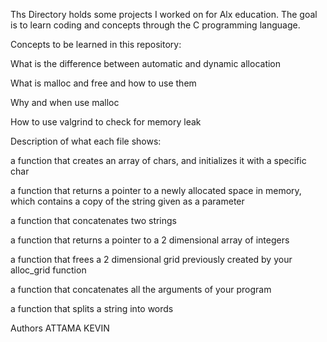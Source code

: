 Ths Directory holds some projects I worked on for Alx education. The goal is to learn coding and concepts through the C programming language.



Concepts to be learned in this repository:

What is the difference between automatic and dynamic allocation

What is malloc and free and how to use them

Why and when use malloc

How to use valgrind to check for memory leak

Description of what each file shows:

a function that creates an array of chars, and initializes it with a specific char

a function that returns a pointer to a newly allocated space in memory, which contains a copy of the string given as a parameter

a function that concatenates two strings

a function that returns a pointer to a 2 dimensional array of integers

a function that frees a 2 dimensional grid previously created by your alloc_grid function

a function that concatenates all the arguments of your program

a function that splits a string into words

Authors
ATTAMA KEVIN
